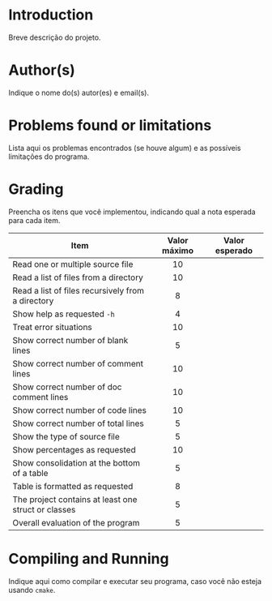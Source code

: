 ﻿# Introduction

Breve descrição do projeto.

# Author(s)

Indique o nome do(s) autor(es) e email(s).

# Problems found or limitations

Lista aqui os problemas encontrados (se houve algum) e as possíveis limitações do programa.

# Grading

Preencha os itens que você implementou, indicando qual a nota esperada para cada item.

| Item                                                | Valor máximo | Valor esperado |
| --------------------------------------------------- | :----------: | :------------: |
| Read one or multiple source file                    |      10      |                |
| Read a list of files from a directory               |      10      |                |
| Read a list of files recursively from a directory   |      8       |                |
| Show help as requested `-h`                         |      4       |                |
| Treat error situations                              |      10      |                |
| Show correct number of blank lines                  |      5       |                |
| Show correct number of comment lines                |      10      |                |
| Show correct number of doc comment lines            |      10      |                |
| Show correct number of code lines                   |      10      |                |
| Show correct number of total lines                  |      5       |                |
| Show the type of source file                        |      5       |                |
| Show percentages as requested                       |      10      |                |
| Show consolidation at the bottom of a table         |      5       |                |
| Table is formatted as requested                     |      8       |                |
| The project contains at least one struct or classes |      5       |                |
| Overall evaluation of the program                   |      5       |                |

# Compiling and Running

<!-- TODO -->

Indique aqui como compilar e executar seu programa, caso você não esteja usando `cmake`.
